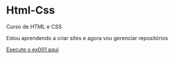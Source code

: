 # Html-Css
Curso de HTML e  CSS

Estou aprendendo a criar sites e agora vou gerenciar repositórios

<a href="https://isaias920.github.io/Html-Css/exercicios/ex001/index.html" target="_blank">Execute o ex001 aqui</a>